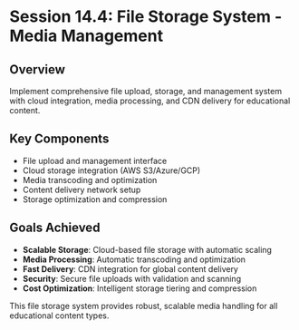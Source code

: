 # Session 14.4: File Storage System - Media Management

## Overview
Implement comprehensive file upload, storage, and management system with cloud integration, media processing, and CDN delivery for educational content.

## Key Components
- File upload and management interface
- Cloud storage integration (AWS S3/Azure/GCP)
- Media transcoding and optimization
- Content delivery network setup
- Storage optimization and compression

## Goals Achieved
- **Scalable Storage**: Cloud-based file storage with automatic scaling
- **Media Processing**: Automatic transcoding and optimization
- **Fast Delivery**: CDN integration for global content delivery
- **Security**: Secure file uploads with validation and scanning
- **Cost Optimization**: Intelligent storage tiering and compression

This file storage system provides robust, scalable media handling for all educational content types.